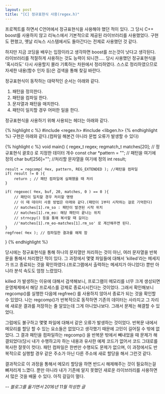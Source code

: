 ```yaml
---
layout: post
title: "[C] 정규표현식 사용(regex.h)"
---
```


프로젝트를 하면서 C언어에서 정규표현식을 사용해야 했던 적이 있다. 그 당시 C++ boost를 사용하지 않고 리눅스에서 기본적으로 제공된 라이브러리를 사용했었다.  구현도 편했고, 옛날 리눅스 시스템에서도 돌아간다는 전제로 사용했던 것 같다.

하지만 지금 코딩을 배우는 입장이라고 생각하면 boost를 쓰는것이 낫다고 생각된다. 라이브러리를 적절하게 사용하는 것도 능력이 되니깐..... 당시 사용했던 정규표현식을 '혹시라도' 다시 사용할지 몰라 기록하는 차원에서 정리하였다. 스스로 정리하였으므로 자세한 내용(함수 인자 등)은 검색을 통해 찾길 바란다.

정규표현식이 동작하는 대략적인 순서는 아래와 같다.

1. 패턴을 정의한다.
2. 패턴을 컴파일 한다.
3. 문자열과 패턴을 매치한다.
4. 패턴이 일치할 경우 어떠한 일을 한다.

정규표현식을 사용하기 위해 사용되는 헤더는 아래와 같다.

{% highlight c %}
#include <regex.h>
#include <libgen.h>
{% endhighlight %}
구현은 아래와 같다.(컴파일 해본건 아니라 문법 오류가 발생할 수 있다)

{% highlight c %}
void main()
{
    regex_t regex;
    regmatch_t matches[20]; // 정규표현식 괄호() 로 지정한 데이터 개수
    const char *pattern = ""; // 패턴을 여기에 정의
    char buf[256]=""; //처리할 문자열을 여기에 정의
    int result;
    
    result = regcomp( ®ex, pattern, REG_EXTENDED ); //패턴을 컴파일
    if( result != 0 ){
        return ; // 패턴 컴파일에 실패했을 때 처리
    }

    if( regexec( ®ex, buf, 20, matches, 0 ) == 0 ){
        // 패턴이 일치할 경우 처리할 명령
        // 이 때 데이터 사용 방법은 아래와 같다.(패턴이 1부터 시작하는 걸로 기억한다)
        // matches[1].rm_so : 패턴이 발견된 시작 위치
        // matches[1].rm_eo: 해당 패턴이 끝나는 위치
        // strncpy() 등을 통해 복사할 때 길이는
        //'matches[1].rm_eo-matches[1].rm_so' 로 계산해주면 된다.  
    }
    regfree( ®ex ); // 컴파일한 결과를 해제 함
} 
{% endhighlight %}

당시에는 정규표현식을 통해 하나의 문자열만 처리하는 것이 아닌, 여러 문자열을 반복문을 통해서 처리했던 적이 있다. 그 과정에서 몇몇 파일들에 대해서 'killed'라는 메세지가 뜨고 종료되는 것을 확인하였다.(프로그램에서 출력하는 메세지가 아니었다) 뿐만 아니라 분석 속도도 엄청 느렸었다.

killed 가 발생하는 이유에 대해서 검색해보니, 프로그램이 메모리를 너무 크게 생성되면 운영체제에서 해당 프로세스를 강제로 종료시시킨다는 것이었다. 그래서 확인해보니 regcomp()를 실행한 다음에 regfree() 를 사용하지 않아서 종료가 되는 것을 확인할 수 있었다. 나는 regcomp()가 반복적으로 동작하면 기존의 데이터는 사라지고 그 자리에 새로운 결과를 저장하는 줄 알았는데 그게 아니었나보다. 그래서 문제는 해결할 수 있었다.

그럼에도 불구하고 몇몇 파일에 대해서 같은 오류가 발생하는 것이었다. 반복문 내에서 메모리를 할당 할 수 있는 요소들은 없었다고 생각했기 때문에 고민이 길어질 수 밖에 없었다. 그 결과 패턴을 컴파일하는 regcomp() 을 반복문 밖에서 빼내었을 때 문제가 해결되었다(당시 내가 수행하고자 하는 내용과 유사한 예제 코드가 없어서 코드 그대로를 복사한 잘못이 컷다). 패턴 컴파일은 한번만 수행되도 문제가 없으며, 이 과정에서도 반복적으로 실행할 경우 같은 주소가 아닌 다른 주소에 새로 할당을 해서 그런것 같다.

결과적으로 이 과정을 통해서 메모리 할당을 하면 반드시 해제해주는 것이 필요하는걸 뼈저리게 느꼈다. 뿐만 아니라 내가 기존에 알지 못했던 새로운 라이브러리를 사용하면서 많은 것을 배울 수 있다. 아직 갈길이 멀다.

_-- 블로그를 옮기면서 2016년 11월 작성한 글_